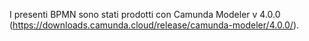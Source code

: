 I presenti BPMN sono stati prodotti con Camunda Modeler v 4.0.0 (https://downloads.camunda.cloud/release/camunda-modeler/4.0.0/).
